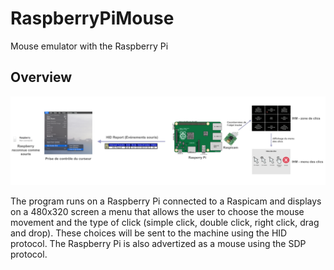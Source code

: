 # RaspberryPiMouse

Mouse emulator with the Raspberry Pi

## Overview
![alt tag](https://raw.githubusercontent.com/kawtar921/RaspberryPiMouse/master/Overview.png)

The program runs on a Raspberry Pi connected to a Raspicam and displays on a 480x320 screen a menu that allows the user to choose the mouse movement and the type of click (simple click, double click, right click, drag and drop).
These choices will be sent to the machine using the HID protocol.
The Raspberry Pi is also advertized as a mouse using the SDP protocol.
